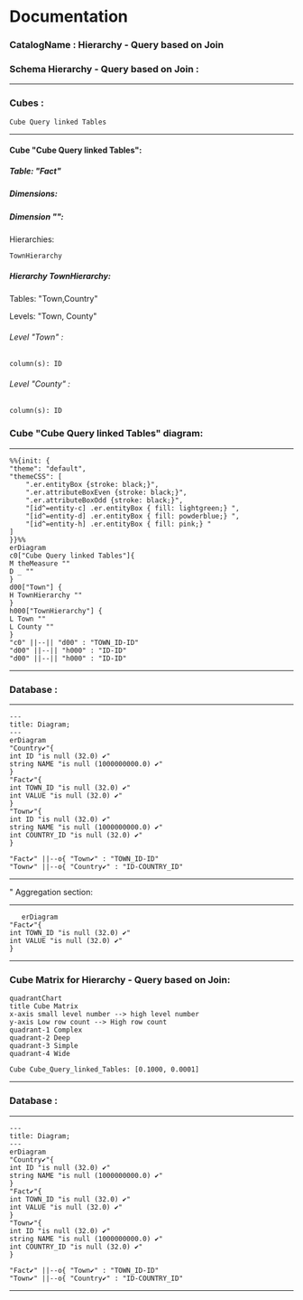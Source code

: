 # Documentation
### CatalogName : Hierarchy - Query based on Join
### Schema Hierarchy - Query based on Join : 
---
### Cubes :

    Cube Query linked Tables

---
#### Cube "Cube Query linked Tables":

    

##### Table: "Fact"

##### Dimensions:
##### Dimension "":

Hierarchies:

    TownHierarchy

##### Hierarchy TownHierarchy:

Tables: "Town,Country"

Levels: "Town, County"

###### Level "Town" :

    column(s): ID

###### Level "County" :

    column(s): ID

### Cube "Cube Query linked Tables" diagram:

---

```mermaid
%%{init: {
"theme": "default",
"themeCSS": [
    ".er.entityBox {stroke: black;}",
    ".er.attributeBoxEven {stroke: black;}",
    ".er.attributeBoxOdd {stroke: black;}",
    "[id^=entity-c] .er.entityBox { fill: lightgreen;} ",
    "[id^=entity-d] .er.entityBox { fill: powderblue;} ",
    "[id^=entity-h] .er.entityBox { fill: pink;} "
]
}}%%
erDiagram
c0["Cube Query linked Tables"]{
M theMeasure ""
D _ ""
}
d00["Town"] {
H TownHierarchy ""
}
h000["TownHierarchy"] {
L Town ""
L County ""
}
"c0" ||--|| "d00" : "TOWN_ID-ID"
"d00" ||--|| "h000" : "ID-ID"
"d00" ||--|| "h000" : "ID-ID"
```
---
### Database :
---
```mermaid
---
title: Diagram;
---
erDiagram
"Country✔"{
int ID "is null (32.0) ✔"
string NAME "is null (1000000000.0) ✔"
}
"Fact✔"{
int TOWN_ID "is null (32.0) ✔"
int VALUE "is null (32.0) ✔"
}
"Town✔"{
int ID "is null (32.0) ✔"
string NAME "is null (1000000000.0) ✔"
int COUNTRY_ID "is null (32.0) ✔"
}

"Fact✔" ||--o{ "Town✔" : "TOWN_ID-ID"
"Town✔" ||--o{ "Country✔" : "ID-COUNTRY_ID"
```
---
" Aggregation section:

---
```mermaid
   erDiagram
"Fact✔"{
int TOWN_ID "is null (32.0) ✔"
int VALUE "is null (32.0) ✔"
}
```
---
### Cube Matrix for Hierarchy - Query based on Join:
```mermaid
quadrantChart
title Cube Matrix
x-axis small level number --> high level number
y-axis Low row count --> High row count
quadrant-1 Complex
quadrant-2 Deep
quadrant-3 Simple
quadrant-4 Wide

Cube Cube_Query_linked_Tables: [0.1000, 0.0001]
```
---
### Database :
---
```mermaid
---
title: Diagram;
---
erDiagram
"Country✔"{
int ID "is null (32.0) ✔"
string NAME "is null (1000000000.0) ✔"
}
"Fact✔"{
int TOWN_ID "is null (32.0) ✔"
int VALUE "is null (32.0) ✔"
}
"Town✔"{
int ID "is null (32.0) ✔"
string NAME "is null (1000000000.0) ✔"
int COUNTRY_ID "is null (32.0) ✔"
}

"Fact✔" ||--o{ "Town✔" : "TOWN_ID-ID"
"Town✔" ||--o{ "Country✔" : "ID-COUNTRY_ID"
```
---
